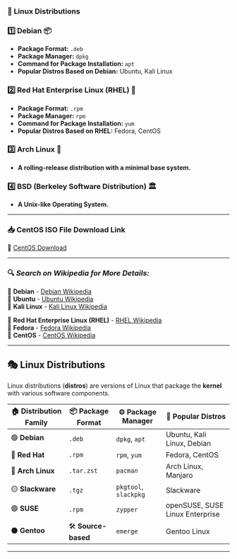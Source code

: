 ### **🐧 Linux Distributions**  

### 1️⃣ **Debian** 📦  
   - **Package Format:** `.deb`  
   - **Package Manager:** `dpkg`  
   - **Command for Package Installation:** `apt`  
   - **Popular Distros Based on Debian:** Ubuntu, Kali Linux  

### 2️⃣ **Red Hat Enterprise Linux (RHEL)** 🔴  
   - **Package Format:** `.rpm`  
   - **Package Manager:** `rpm`  
   - **Command for Package Installation:** `yum`  
   - **Popular Distros Based on RHEL:** Fedora, CentOS  

### 3️⃣ **Arch Linux** 🎯  
   - **A rolling-release distribution with a minimal base system.**  

### 4️⃣ **BSD (Berkeley Software Distribution)** 🏛  
   - **A Unix-like Operating System.**  

---

### 📥 **CentOS ISO File Download Link**  
🔗 [CentOS Download](https://www.centos.org/download/)  

---

### 🔍 *Search on Wikipedia for More Details:*  

📌 **Debian** - [Debian Wikipedia](https://en.wikipedia.org/wiki/Debian)  
📌 **Ubuntu** - [Ubuntu Wikipedia](https://en.wikipedia.org/wiki/Ubuntu)  
📌 **Kali Linux** - [Kali Linux Wikipedia](https://en.wikipedia.org/wiki/Kali_Linux)  

📌 **Red Hat Enterprise Linux (RHEL)** - [RHEL Wikipedia](https://en.wikipedia.org/wiki/Red_Hat_Enterprise_Linux)  
📌 **Fedora** - [Fedora Wikipedia](https://en.wikipedia.org/wiki/Fedora_Linux)  
📌 **CentOS** - [CentOS Wikipedia](https://en.wikipedia.org/wiki/CentOS)  

---

## 🎭 **Linux Distributions**  
Linux distributions (**distros**) are versions of Linux that package the **kernel** with various software components.  

| 🏠 **Distribution Family** | 📦 **Package Format** | ⚙️ **Package Manager** | 🌟 **Popular Distros** |
|----------------------|----------------|----------------|----------------|
| 🟢 **Debian** | `.deb` | `dpkg`, `apt` | Ubuntu, Kali Linux, Debian |
| 🔴 **Red Hat** | `.rpm` | `rpm`, `yum` | Fedora, CentOS |
| 🔵 **Arch Linux** | `.tar.zst` | `pacman` | Arch Linux, Manjaro |
| 🟡 **Slackware** | `.tgz` | `pkgtool`, `slackpkg` | Slackware |
| 🟣 **SUSE** | `.rpm` | `zypper` | openSUSE, SUSE Linux Enterprise |
| ⚫ **Gentoo** | 🛠 **Source-based** | `emerge` | Gentoo Linux |  

---
